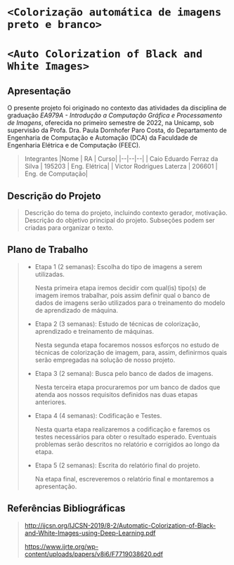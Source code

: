 # `<Colorização automática de imagens preto e branco>`
# `<Auto Colorization of Black and White Images>`

## Apresentação

O presente projeto foi originado no contexto das atividades da disciplina de graduação *EA979A - Introdução a Computação Gráfica e Processamento de Imagens*, 
oferecida no primeiro semestre de 2022, na Unicamp, sob supervisão da Profa. Dra. Paula Dornhofer Paro Costa, do Departamento de Engenharia de Computação e Automação (DCA) da Faculdade de Engenharia Elétrica e de Computação (FEEC).

> Integrantes
> |Nome  | RA | Curso|
> |--|--|--|
> | Caio Eduardo Ferraz da Silva  | 195203  | Eng. Elétrica|
> | Victor Rodrigues Laterza  | 206601  | Eng. de Computação|


## Descrição do Projeto
> Descrição do tema do projeto, incluindo contexto gerador, motivação.
> Descrição do objetivo principal do projeto.
> Subseções podem ser criadas para organizar o texto.

## Plano de Trabalho

> * Etapa 1 (2 semanas): Escolha do tipo de imagens a serem utilizadas.
>
>     Nesta primeira etapa iremos decidir com qual(is) tipo(s) de imagem iremos trabalhar, pois assim definir qual o banco de dados de imagens serão utilizados para o treinamento do modelo de aprendizado de máquina.
>     
> * Etapa 2 (3 semanas): Estudo de técnicas de colorização, aprendizado e treinamento de máquinas.
> 
>     Nesta segunda etapa focaremos nossos esforços no estudo de técnicas de colorização de imagem, para, assim, definirmos quais serão empregadas na solução de nosso projeto.
>     
> * Etapa 3 (2 semana): Busca pelo banco de dados de imagens.
> 
>     Nesta terceira etapa procuraremos por um banco de dados que atenda aos nossos requisitos definidos nas duas etapas anteriores.
>     
> * Etapa 4 (4 semanas): Codificação e Testes.
> 
>     Nesta quarta etapa realizaremos a codificação e faremos os testes necessários para obter o resultado esperado. Eventuais problemas serão descritos no relatório e corrigidos ao longo da etapa.
>     
> * Etapa 5 (2 semanas): Escrita do relatório final do projeto.
>
>     Na etapa final, escreveremos o relatório final e montaremos a apresentação.
>

## Referências Bibliográficas
> http://ijcsn.org/IJCSN-2019/8-2/Automatic-Colorization-of-Black-and-White-Images-using-Deep-Learning.pdf
> 
> https://www.ijrte.org/wp-content/uploads/papers/v8i6/F7719038620.pdf
